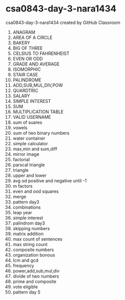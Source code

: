 # csa0843-day-3-nara1434
csa0843-day-3-nara1434 created by GitHub Classroom
1. ANAGRAM 
2. AREA OF A CIRCLE 
3. BAKERY 
4. BIG OF THREE
5. CELSIUS TO FAHRENHEIST
6. EVEN OR ODD
7. GRADE AND AVERAGE
8. ISOMORPHIC
9. STAIR CASE
10. PALINDROME
11. ADD,SUB,MUL,DIV,POW
12. QUARDTRIC
13. SALARY
14. SIMPLE INTEREST
15. SUM
16. MULTIPLICATION TABLE
17. VALID USERNAME
18. sum of suares
19. vowels
20. sum of two binary numbers
21. water container
22. simple calculator
23. max,min and sum,diff
24. mirror image
25. factorial
26. parscal triangle
27. triangle
28. upper and lower
29. avg od positive and negative until -1
30. m factors
31. even and ood squares
32. merge
33. pattern day3
34. combinations
35. leap year
36. simple interest
37. palindrom day3
38. skipping numbers
39. matrix addition
40. max count of sentences
41. max string count
42. composite numbers
43. organization bonous
44. lcm and gcd
45. frequency
46. power,add,sub,mul,div
47. divide of two numbers
48. prime and composite
49. vote eligible
50. pattern day 5


